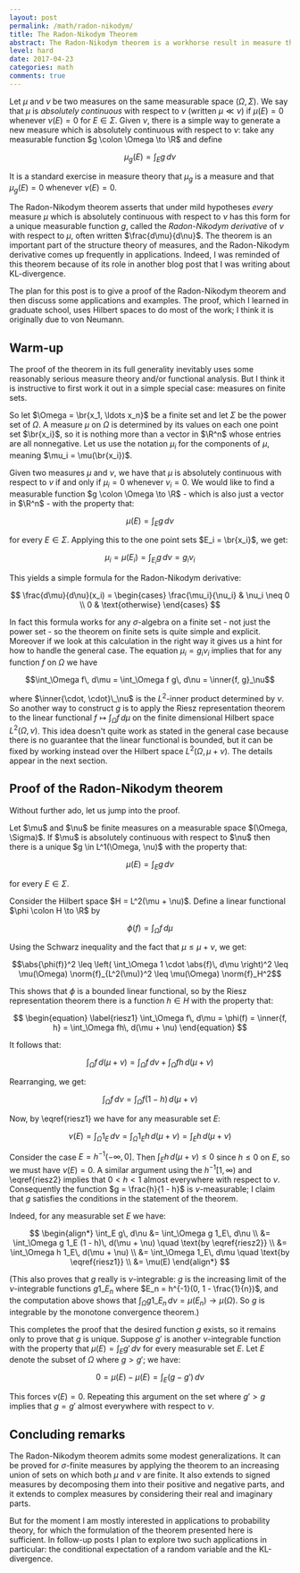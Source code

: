```yaml
---
layout: post
permalink: /math/radon-nikodym/
title: The Radon-Nikodym Theorem
abstract: The Radon-Nikodym theorem is a workhorse result in measure theory, with numerous applications to probability dynamics (such as the existence of conditional expectations and the existence of KL-divergence).  I will give a simple proof using Hilbert spaces.
level: hard
date: 2017-04-23
categories: math
comments: true
---
```


Let $\mu$ and $\nu$ be two measures on the same measurable space $(\Omega, \Sigma)$.
We say that $\mu$ is *absolutely continuous* with respect to $\nu$ (written $\mu \ll \nu$) if $\mu(E) = 0$ whenever $\nu(E) = 0$ for $E \in \Sigma$.
Given $\nu$, there is a simple way to generate a new measure which is absolutely continuous with respect to $\nu$: take any measurable function $g \colon \Omega \to \R$ and define

$$\mu_g(E) = \int_E g\, d\nu$$

It is a standard exercise in measure theory that $\mu_g$ is a measure and that $\mu_g(E) = 0$ whenever $\nu(E) = 0$.

The Radon-Nikodym theorem asserts that under mild hypotheses *every* measure $\mu$ which is absolutely continuous with respect to $\nu$ has this form for a unique measurable function $g$, called the *Radon-Nikodym derivative* of $\nu$ with respect to $\mu$, often written $\frac{d\mu}{d\nu}$.
The theorem is an important part of the structure theory of measures, and the Radon-Nikodym derivative comes up frequently in applications.
Indeed, I was reminded of this theorem because of its role in another blog post that I was writing about KL-divergence.

The plan for this post is to give a proof of the Radon-Nikodym theorem and then discuss some applications and examples.
The proof, which I learned in graduate school, uses Hilbert spaces to do most of the work; I think it is originally due to von Neumann.

## Warm-up

The proof of the theorem in its full generality inevitably uses some reasonably serious measure theory and/or functional analysis.
But I think it is instructive to first work it out in a simple special case: measures on finite sets.

So let $\Omega = \br{x_1, \ldots x_n}$ be a finite set and let $\Sigma$ be the power set of $\Omega$.
A measure $\mu$ on $\Omega$ is determined by its values on each one point set $\br{x_i}$, so it is nothing more than a vector in $\R^n$ whose entries are all nonnegative.
Let us use the notation $\mu_i$ for the components of $\mu$, meaning $\mu_i = \mu(\br{x_i})$.

Given two measures $\mu$ and $\nu$, we have that $\mu$ is absolutely continuous with respect to $\nu$ if and only if $\mu_i = 0$ whenever $\nu_i = 0$.
We would like to find a measurable function $g \colon \Omega \to \R$ - which is also just a vector in $\R^n$ - with the property that:

$$\mu(E) = \int_E g\, d\nu$$

for every $E \in \Sigma$.
Applying this to the one point sets $E_i = \br{x_i}$, we get:

$$\mu_i = \mu(E_i) = \int_{E_i} g\, d\nu = g_i \nu_i$$

This yields a simple formula for the Radon-Nikodym derivative:

$$
\frac{d\mu}{d\nu}(x_i) = 
   \begin{cases}
      \frac{\mu_i}{\nu_i} & \nu_i \neq 0 \\
      0 & \text{otherwise}
   \end{cases}
$$

In fact this formula works for any $\sigma$-algebra on a finite set - not just the power set - so the theorem on finite sets is quite simple and explicit.
Moreover if we look at this calculation in the right way it gives us a hint for how to handle the general case.
The equation $\mu_i = g_i \nu_i$ implies that for any function $f$ on $\Omega$ we have

$$\int_\Omega f\, d\mu = \int_\Omega f g\, d\nu = \inner{f, g}_\nu$$

where $\inner{\cdot, \cdot}\_\nu$ is the $L^2$-inner product determined by $\nu$.
So another way to construct $g$ is to apply the Riesz representation theorem to the linear functional $f \mapsto \int_\Omega f\, d\mu$ on the finite dimensional Hilbert space $L^2(\Omega, \nu)$.
This idea doesn't quite work as stated in the general case because there is no guarantee that the linear functional is bounded, but it can be fixed by working instead over the Hilbert space $L^2(\Omega, \mu + \nu)$.
The details appear in the next section.

## Proof of the Radon-Nikodym theorem

Without further ado, let us jump into the proof.

<div class="theorem">
Let $\mu$ and $\nu$ be finite measures on a measurable space $(\Omega, \Sigma)$.
If $\mu$ is absolutely continuous with respect to $\nu$ then there is a unique $g \in L^1(\Omega, \nu)$ with the property that:

$$\mu(E) = \int_E g\, d\nu$$

for every $E \in \Sigma$.
</div>
<div class="proof">
Consider the Hilbert space $H = L^2(\mu + \nu)$.
Define a linear functional $\phi \colon H \to \R$ by

$$\phi(f) = \int_\Omega f\, d\mu$$

Using the Schwarz inequality and the fact that $\mu \leq \mu + \nu$, we get:

$$\abs{\phi(f)}^2 \leq \left( \int_\Omega 1 \cdot \abs{f}\, d\mu \right)^2 \leq \mu(\Omega) \norm{f}_{L^2(\mu)}^2 \leq \mu(\Omega) \norm{f}_H^2$$

This shows that $\phi$ is a bounded linear functional, so by the Riesz representation theorem there is a function $h \in H$ with the property that:

$$
\begin{equation} \label{riesz1}
\int_\Omega f\, d\mu = \phi(f) = \inner{f, h} = \int_\Omega fh\, d(\mu + \nu)
\end{equation}
$$

It follows that:

$$\int_\Omega f\, d(\mu + \nu) = \int_\Omega f\, d\nu + \int_\Omega fh\, d(\mu + \nu)$$

Rearranging, we get:

$$
\begin{equation} \label{riesz2}
\int_\Omega f\, d\nu = \int_\Omega f(1 - h)\, d(\mu + \nu)
\end{equation}
$$

Now, by \eqref{riesz1} we have for any measurable set $E$:

$$\nu(E) = \int_\Omega 1_E\, d\nu = \int_\Omega 1_E h\, d(\mu + \nu) = \int_E h\, d(\mu + \nu)$$

Consider the case $E = h^{-1}(-\infty, 0]$.
Then $\int_E h\, d(\mu + \nu) \leq 0$ since $h \leq 0$ on $E$, so we must have $\nu(E) = 0$.
A similar argument using the $h^{-1}[1, \infty)$ and \eqref{riesz2} implies that $0 < h < 1$ almost everywhere with respect to $\nu$.
Consequently the function $g = \frac{h}{1 - h}$ is $\nu$-measurable; I claim that $g$ satisfies the conditions in the statement of the theorem.

Indeed, for any measurable set $E$ we have:

$$
\begin{align*}
\int_E g\, d\nu &= \int_\Omega g 1_E\, d\nu \\
&= \int_\Omega g 1_E (1 - h)\, d(\mu + \nu) \quad \text{by \eqref{riesz2}} \\
&= \int_\Omega h 1_E\, d(\mu + \nu) \\
&= \int_\Omega 1_E\, d\mu \quad \text{by \eqref{riesz1}} \\
&= \mu(E)
\end{align*}
$$

(This also proves that $g$ really is $\nu$-integrable: $g$ is the increasing limit of the $\nu$-integrable functions $g 1\_{E_n}$ where $E_n = h^{-1}(0, 1 - \frac{1}{n})$, and the computation above shows that $\int_\Omega g 1\_{E_n}\, d\nu = \mu(E_n) \to \mu(\Omega)$.
So $g$ is integrable by the monotone convergence theorem.)

This completes the proof that the desired function $g$ exists, so it remains only to prove that $g$ is unique.
Suppose $g'$ is another $\nu$-integrable function with the property that $\mu(E) = \int_E g'\, d\nu$ for every measurable set $E$.
Let $E$ denote the subset of $\Omega$ where $g > g'$; we have:

$$0 = \mu(E) - \mu(E) = \int_E (g - g')\, d\nu$$

This forces $\nu(E) = 0$.
Repeating this argument on the set where $g' > g$ implies that $g =  g'$ almost everywhere with respect to $\nu$.
</div>

## Concluding remarks

The Radon-Nikodym theorem admits some modest generalizations.
It can be proved for $\sigma$-finite measures by applying the theorem to an increasing union of sets on which both $\mu$ and $\nu$ are finite.
It also extends to signed measures by decomposing them into their positive and negative parts, and it extends to complex measures by considering their real and imaginary parts.

But for the moment I am mostly interested in applications to probability theory, for which the formulation of the theorem presented here is sufficient.
In follow-up posts I plan to explore two such applications in particular: the conditional expectation of a random variable and the KL-divergence.

